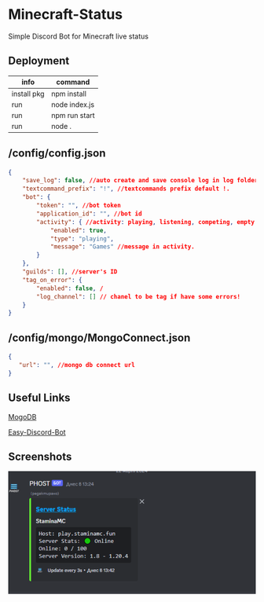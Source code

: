 
# Minecraft-Status

Simple Discord Bot for Minecraft live status

## Deployment

|      info         |         command         |
| ------------------|-------------------------|
|    install pkg    |       npm install       |
|        run        |      node index.js      |
|        run        |       npm run start     |
|        run        |           node .        |

## /config/config.json
```json
{
	"save_log": false, //auto create and save console log in log folder
	"textcommand_prefix": "!", //textcommands prefix default !.
	"bot": {
		"token": "", //bot token
		"application_id": "", //bot id
		"activity": { //activity: playing, listening, competing, empty for watching.
			"enabled": true,
			"type": "playing",
			"message": "Games" //message in activity.
		}
	},
	"guilds": [], //server's ID
	"tag_on_error": {
		"enabled": false, /
		"log_channel": [] // chanel to be tag if have some errors!
	}
}
```

## /config/mongo/MongoConnect.json
```json
{
   "url": "", //mongo db connect url
}
```

## Useful Links

[MogoDB](https://cloud.mongodb.com/)

[Easy-Discord-Bot](https://github.com/ivan100-ivoop/Easy-Discord-Bot)

## Screenshots

![preview](https://raw.githubusercontent.com/ivan100-ivoop/Minecraft-Server-Status/main/images/image_1.png)